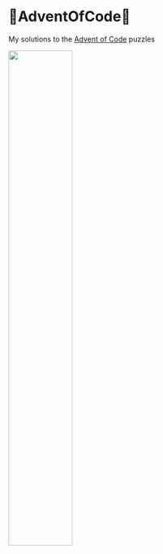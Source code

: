 # 🎅AdventOfCode🧝
My solutions to the [Advent of Code](https://adventofcode.com/) puzzles

<img src="https://github.com/Patch4Code/AdventOfCode/assets/116561421/bdad56ed-6685-4eba-8fe1-da6661f3f196" width=50% height=50%>
